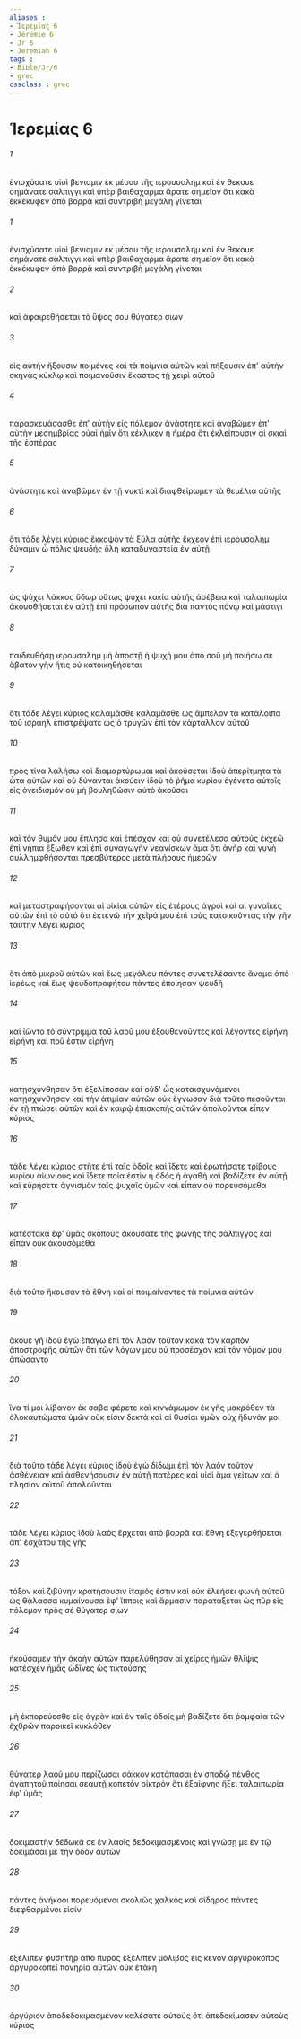 ```yaml
---
aliases : 
- Ἱερεμίας 6
- Jérémie 6
- Jr 6
- Jeremiah 6
tags : 
- Bible/Jr/6
- grec
cssclass : grec
---
```


# Ἱερεμίας 6

###### 1
ἐνισχύσατε υἱοὶ βενιαμιν ἐκ μέσου τῆς ιερουσαλημ καὶ ἐν θεκουε σημάνατε σάλπιγγι καὶ ὑπὲρ βαιθαχαρμα ἄρατε σημεῖον ὅτι κακὰ ἐκκέκυφεν ἀπὸ βορρᾶ καὶ συντριβὴ μεγάλη γίνεται
###### 1
ἐνισχύσατε υἱοὶ βενιαμιν ἐκ μέσου τῆς ιερουσαλημ καὶ ἐν θεκουε σημάνατε σάλπιγγι καὶ ὑπὲρ βαιθαχαρμα ἄρατε σημεῖον ὅτι κακὰ ἐκκέκυφεν ἀπὸ βορρᾶ καὶ συντριβὴ μεγάλη γίνεται
###### 2
καὶ ἀφαιρεθήσεται τὸ ὕψος σου θύγατερ σιων
###### 3
εἰς αὐτὴν ἥξουσιν ποιμένες καὶ τὰ ποίμνια αὐτῶν καὶ πήξουσιν ἐπ' αὐτὴν σκηνὰς κύκλῳ καὶ ποιμανοῦσιν ἕκαστος τῇ χειρὶ αὐτοῦ
###### 4
παρασκευάσασθε ἐπ' αὐτὴν εἰς πόλεμον ἀνάστητε καὶ ἀναβῶμεν ἐπ' αὐτὴν μεσημβρίας οὐαὶ ἡμῖν ὅτι κέκλικεν ἡ ἡμέρα ὅτι ἐκλείπουσιν αἱ σκιαὶ τῆς ἑσπέρας
###### 5
ἀνάστητε καὶ ἀναβῶμεν ἐν τῇ νυκτὶ καὶ διαφθείρωμεν τὰ θεμέλια αὐτῆς
###### 6
ὅτι τάδε λέγει κύριος ἔκκοψον τὰ ξύλα αὐτῆς ἔκχεον ἐπὶ ιερουσαλημ δύναμιν ὦ πόλις ψευδής ὅλη καταδυναστεία ἐν αὐτῇ
###### 7
ὡς ψύχει λάκκος ὕδωρ οὕτως ψύχει κακία αὐτῆς ἀσέβεια καὶ ταλαιπωρία ἀκουσθήσεται ἐν αὐτῇ ἐπὶ πρόσωπον αὐτῆς διὰ παντός πόνῳ καὶ μάστιγι
###### 8
παιδευθήσῃ ιερουσαλημ μὴ ἀποστῇ ἡ ψυχή μου ἀπὸ σοῦ μὴ ποιήσω σε ἄβατον γῆν ἥτις οὐ κατοικηθήσεται
###### 9
ὅτι τάδε λέγει κύριος καλαμᾶσθε καλαμᾶσθε ὡς ἄμπελον τὰ κατάλοιπα τοῦ ισραηλ ἐπιστρέψατε ὡς ὁ τρυγῶν ἐπὶ τὸν κάρταλλον αὐτοῦ
###### 10
πρὸς τίνα λαλήσω καὶ διαμαρτύρωμαι καὶ ἀκούσεται ἰδοὺ ἀπερίτμητα τὰ ὦτα αὐτῶν καὶ οὐ δύνανται ἀκούειν ἰδοὺ τὸ ῥῆμα κυρίου ἐγένετο αὐτοῖς εἰς ὀνειδισμόν οὐ μὴ βουληθῶσιν αὐτὸ ἀκοῦσαι
###### 11
καὶ τὸν θυμόν μου ἔπλησα καὶ ἐπέσχον καὶ οὐ συνετέλεσα αὐτούς ἐκχεῶ ἐπὶ νήπια ἔξωθεν καὶ ἐπὶ συναγωγὴν νεανίσκων ἅμα ὅτι ἀνὴρ καὶ γυνὴ συλλημφθήσονται πρεσβύτερος μετὰ πλήρους ἡμερῶν
###### 12
καὶ μεταστραφήσονται αἱ οἰκίαι αὐτῶν εἰς ἑτέρους ἀγροὶ καὶ αἱ γυναῖκες αὐτῶν ἐπὶ τὸ αὐτό ὅτι ἐκτενῶ τὴν χεῖρά μου ἐπὶ τοὺς κατοικοῦντας τὴν γῆν ταύτην λέγει κύριος
###### 13
ὅτι ἀπὸ μικροῦ αὐτῶν καὶ ἕως μεγάλου πάντες συνετελέσαντο ἄνομα ἀπὸ ἱερέως καὶ ἕως ψευδοπροφήτου πάντες ἐποίησαν ψευδῆ
###### 14
καὶ ἰῶντο τὸ σύντριμμα τοῦ λαοῦ μου ἐξουθενοῦντες καὶ λέγοντες εἰρήνη εἰρήνη καὶ ποῦ ἐστιν εἰρήνη
###### 15
κατῃσχύνθησαν ὅτι ἐξελίποσαν καὶ οὐδ' ὧς καταισχυνόμενοι κατῃσχύνθησαν καὶ τὴν ἀτιμίαν αὐτῶν οὐκ ἔγνωσαν διὰ τοῦτο πεσοῦνται ἐν τῇ πτώσει αὐτῶν καὶ ἐν καιρῷ ἐπισκοπῆς αὐτῶν ἀπολοῦνται εἶπεν κύριος
###### 16
τάδε λέγει κύριος στῆτε ἐπὶ ταῖς ὁδοῖς καὶ ἴδετε καὶ ἐρωτήσατε τρίβους κυρίου αἰωνίους καὶ ἴδετε ποία ἐστὶν ἡ ὁδὸς ἡ ἀγαθή καὶ βαδίζετε ἐν αὐτῇ καὶ εὑρήσετε ἁγνισμὸν ταῖς ψυχαῖς ὑμῶν καὶ εἶπαν οὐ πορευσόμεθα
###### 17
κατέστακα ἐφ' ὑμᾶς σκοπούς ἀκούσατε τῆς φωνῆς τῆς σάλπιγγος καὶ εἶπαν οὐκ ἀκουσόμεθα
###### 18
διὰ τοῦτο ἤκουσαν τὰ ἔθνη καὶ οἱ ποιμαίνοντες τὰ ποίμνια αὐτῶν
###### 19
ἄκουε γῆ ἰδοὺ ἐγὼ ἐπάγω ἐπὶ τὸν λαὸν τοῦτον κακά τὸν καρπὸν ἀποστροφῆς αὐτῶν ὅτι τῶν λόγων μου οὐ προσέσχον καὶ τὸν νόμον μου ἀπώσαντο
###### 20
ἵνα τί μοι λίβανον ἐκ σαβα φέρετε καὶ κιννάμωμον ἐκ γῆς μακρόθεν τὰ ὁλοκαυτώματα ὑμῶν οὔκ εἰσιν δεκτά καὶ αἱ θυσίαι ὑμῶν οὐχ ἥδυνάν μοι
###### 21
διὰ τοῦτο τάδε λέγει κύριος ἰδοὺ ἐγὼ δίδωμι ἐπὶ τὸν λαὸν τοῦτον ἀσθένειαν καὶ ἀσθενήσουσιν ἐν αὐτῇ πατέρες καὶ υἱοὶ ἅμα γείτων καὶ ὁ πλησίον αὐτοῦ ἀπολοῦνται
###### 22
τάδε λέγει κύριος ἰδοὺ λαὸς ἔρχεται ἀπὸ βορρᾶ καὶ ἔθνη ἐξεγερθήσεται ἀπ' ἐσχάτου τῆς γῆς
###### 23
τόξον καὶ ζιβύνην κρατήσουσιν ἰταμός ἐστιν καὶ οὐκ ἐλεήσει φωνὴ αὐτοῦ ὡς θάλασσα κυμαίνουσα ἐφ' ἵπποις καὶ ἅρμασιν παρατάξεται ὡς πῦρ εἰς πόλεμον πρὸς σέ θύγατερ σιων
###### 24
ἠκούσαμεν τὴν ἀκοὴν αὐτῶν παρελύθησαν αἱ χεῖρες ἡμῶν θλῖψις κατέσχεν ἡμᾶς ὠδῖνες ὡς τικτούσης
###### 25
μὴ ἐκπορεύεσθε εἰς ἀγρὸν καὶ ἐν ταῖς ὁδοῖς μὴ βαδίζετε ὅτι ῥομφαία τῶν ἐχθρῶν παροικεῖ κυκλόθεν
###### 26
θύγατερ λαοῦ μου περίζωσαι σάκκον κατάπασαι ἐν σποδῷ πένθος ἀγαπητοῦ ποίησαι σεαυτῇ κοπετὸν οἰκτρόν ὅτι ἐξαίφνης ἥξει ταλαιπωρία ἐφ' ὑμᾶς
###### 27
δοκιμαστὴν δέδωκά σε ἐν λαοῖς δεδοκιμασμένοις καὶ γνώσῃ με ἐν τῷ δοκιμάσαι με τὴν ὁδὸν αὐτῶν
###### 28
πάντες ἀνήκοοι πορευόμενοι σκολιῶς χαλκὸς καὶ σίδηρος πάντες διεφθαρμένοι εἰσίν
###### 29
ἐξέλιπεν φυσητὴρ ἀπὸ πυρός ἐξέλιπεν μόλιβος εἰς κενὸν ἀργυροκόπος ἀργυροκοπεῖ πονηρία αὐτῶν οὐκ ἐτάκη
###### 30
ἀργύριον ἀποδεδοκιμασμένον καλέσατε αὐτούς ὅτι ἀπεδοκίμασεν αὐτοὺς κύριος
